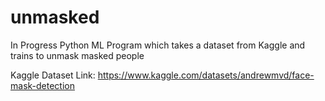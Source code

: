# unmasked
In Progress Python ML Program which takes a dataset from Kaggle and trains to unmask masked people

Kaggle Dataset Link: https://www.kaggle.com/datasets/andrewmvd/face-mask-detection
